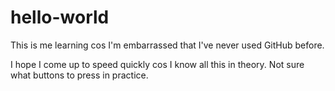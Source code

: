 # hello-world
This is me learning cos I'm embarrassed that I've never used GitHub before.

I hope I come up to speed quickly cos I know all this in theory.
Not sure what buttons to press in practice.
